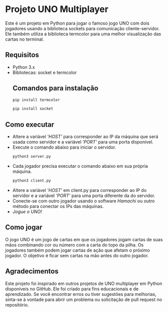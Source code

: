# Projeto UNO Multiplayer

Este é um projeto em Python para jogar o famoso jogo UNO com dois jogadores usando a biblioteca sockets para comunicação cliente-servidor. Ele também utiliza a biblioteca termcolor para uma melhor visualização das cartas no terminal.

## Requisitos

- Python 3.x
- Bibliotecas: socket e termcolor
  ## Comandos para instalação
  ```sh
  pip install termcolor
  ```
  ```sh
  pip install socket
  ```

## Como executar

- Altere a variável _'HOST'_ para corresponder ao IP da máquina que será usada como servidor e a variável _'PORT'_ para uma porta disponível.
- Execute o comando abaixo para iniciar o servidor.
  ```sh
  python3 server.py
  ```
- Cada jogador precisa executar o comando abaixo em sua própria máquina.
  ```sh
  python3 client.py
  ```
- Altere a variável _'HOST'_ em client.py para corresponder ao IP do servidor e a variável _'PORT'_ para uma porta diferente da do servidor.
- Conecte-se com outro jogador usando o software _Hamachi_ ou outro método para conectar os IPs das máquinas.
- _Jogue o UNO!_

## Como jogar

O jogo UNO é um jogo de cartas em que os jogadores jogam cartas de suas mãos combinando cor ou número com a carta do topo da pilha. Os jogadores também podem jogar cartas de ação que afetam o próximo jogador. O objetivo é ficar sem cartas na mão antes do outro jogador.

## Agradecimentos

Este projeto foi inspirado em outros projetos de UNO multiplayer em Python disponíveis no GitHub. Ele foi criado para fins educacionais e de aprendizado. Se você encontrar erros ou tiver sugestões para melhorias, sinta-se à vontade para abrir um problema ou solicitação de pull request no repositório.
